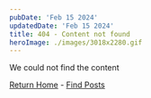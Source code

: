 ```yaml
---
pubDate: 'Feb 15 2024'
updatedDate: 'Feb 15 2024'
title: 404 - Content not found
heroImage: ./images/3018x2280.gif
---
```


We could not find the content

[Return Home](/) - [Find Posts](/blog) 